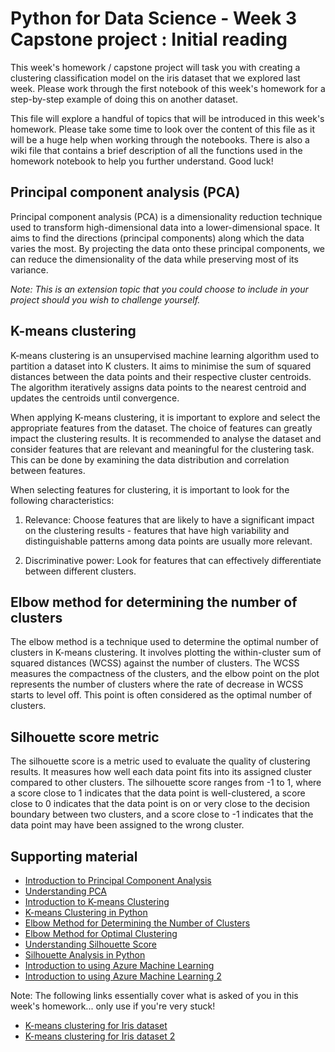 # Python for Data Science - Week 3 Capstone project : Initial reading

This week's homework / capstone project will task you with creating a clustering classification model on the iris dataset that we explored last week. Please work through the first notebook of this week's homework for a step-by-step example of doing this on another dataset.

This file will explore a handful of topics that will be introduced in this week's homework. Please take some time to look over the content of this file as it will be a huge help when working through the notebooks. There is also a wiki file that contains a brief description of all the functions used in the homework notebook to help you further understand. Good luck!

## Principal component analysis (PCA)

Principal component analysis (PCA) is a dimensionality reduction technique used to transform high-dimensional data into a lower-dimensional space. It aims to find the directions (principal components) along which the data varies the most. By projecting the data onto these principal components, we can reduce the dimensionality of the data while preserving most of its variance.

_Note: This is an extension topic that you could choose to include in your project should you wish to challenge yourself._

## K-means clustering

K-means clustering is an unsupervised machine learning algorithm used to partition a dataset into K clusters. It aims to minimise the sum of squared distances between the data points and their respective cluster centroids. The algorithm iteratively assigns data points to the nearest centroid and updates the centroids until convergence. 

When applying K-means clustering, it is important to explore and select the appropriate features from the dataset. The choice of features can greatly impact the clustering results. It is recommended to analyse the dataset and consider features that are relevant and meaningful for the clustering task. This can be done by examining the data distribution and correlation between features. 

When selecting features for clustering, it is important to look for the following characteristics:

1. Relevance: Choose features that are likely to have a significant impact on the clustering results - features that have high variability and distinguishable patterns among data points are usually more relevant.

2. Discriminative power: Look for features that can effectively differentiate between different clusters.

## Elbow method for determining the number of clusters

The elbow method is a technique used to determine the optimal number of clusters in K-means clustering. It involves plotting the within-cluster sum of squared distances (WCSS) against the number of clusters. The WCSS measures the compactness of the clusters, and the elbow point on the plot represents the number of clusters where the rate of decrease in WCSS starts to level off. This point is often considered as the optimal number of clusters.

## Silhouette score metric

The silhouette score is a metric used to evaluate the quality of clustering results. It measures how well each data point fits into its assigned cluster compared to other clusters. The silhouette score ranges from -1 to 1, where a score close to 1 indicates that the data point is well-clustered, a score close to 0 indicates that the data point is on or very close to the decision boundary between two clusters, and a score close to -1 indicates that the data point may have been assigned to the wrong cluster.

## Supporting material

- [Introduction to Principal Component Analysis](https://towardsdatascience.com/a-one-stop-shop-for-principal-component-analysis-5582fb7e0a9c)
- [Understanding PCA](https://builtin.com/data-science/step-step-explanation-principal-component-analysis)
- [Introduction to K-means Clustering](https://towardsdatascience.com/understanding-k-means-clustering-in-machine-learning-6a6e67336aa1)
- [K-means Clustering in Python](https://realpython.com/k-means-clustering-python/)
- [Elbow Method for Determining the Number of Clusters](https://towardsdatascience.com/machine-learning-algorithms-part-9-k-means-example-in-python-f2ad05ed5203)
- [Elbow Method for Optimal Clustering](https://www.geeksforgeeks.org/elbow-method-for-optimal-value-of-k-in-kmeans/)
- [Understanding Silhouette Score](https://scikit-learn.org/stable/modules/generated/sklearn.metrics.silhouette_score.html)
- [Silhouette Analysis in Python](https://scikit-learn.org/stable/auto_examples/cluster/plot_kmeans_silhouette_analysis.html)
- [Introduction to using Azure Machine Learning](https://learn.microsoft.com/en-us/training/modules/intro-to-azure-ml/)
- [Introduction to using Azure Machine Learning 2](https://learn.microsoft.com/en-us/azure/machine-learning/tutorial-azure-ml-in-a-day?view=azureml-api-2)

Note: The following links essentially cover what is asked of you in this week's homework... only use if you're very stuck!

- [K-means clustering for Iris dataset](https://www.kaggle.com/code/khotijahs1/k-means-clustering-of-iris-dataset)
- [K-means clustering for Iris dataset 2](https://medium.com/analytics-vidhya/clustering-on-iris-dataset-in-python-using-k-means-4735b181affe)